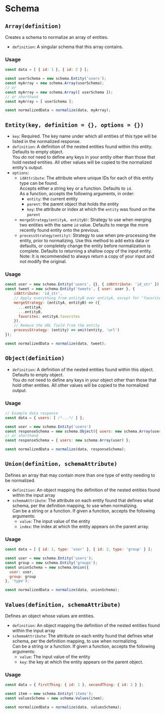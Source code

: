 # Schema

## `Array(definition)`

Creates a schema to normalize an array of entities.

* `definition`: A singular schema that this array contains.

### Usage

```js
const data = [ { id: 1 }, { id: 2 } ];

const userSchema = new schema.Entity('users');
const myArray = new schema.Array(userSchema);
// or
const myArray = new schema.Array([ userSchema ]);
// or shorthand
const myArray = [ userSchema ];

const normalizedData = normalize(data, myArray);
```

## `Entity(key, definition = {}, options = {})`

* `key`: Required. The key name under which all entities of this type will be listed in the normalized response.
* `definition`: A definition of the nested entities found within this entity. Defaults to empty object.  
You *do not* need to define any keys in your entity other than those that hold nested entities. All other values will be copied to the normalized entity's output.
* `options`:
    - `idAttribute`: The attribute where unique IDs for each of this entity type can be found.  
    Accepts either a string key or a function. Defaults to `id`.  
    As a function, accepts the following arguments, in order: 
        - `entity`: the current entity
        - `parent`: the parent object that holds the entity
        - `key`: the attribute or index at which the `entity` was found on the `parent`
    - `mergeStrategy(entityA, entityB)`: Strategy to use when merging two entities with the same `id` value. Defaults to merge the more recently found entity onto the previous.
    - `processStrategy(entity)`: Strategy to use when pre-processing the entity, prior to normalizing. Use this method to add extra data or defaults, or completely change the entity before normalization is complete. Defaults to returning a shallow copy of the input entity. Note: It is recommended to always return a copy of your input and not modify the original.

### Usage

```js
const user = new schema.Entity('users', {}, { idAttribute: 'id_str' });
const tweet = new schema.Entity('tweets', { user: user }, { 
    idAttribute: 'id_str',
    // Apply everything from entityB over entityA, except for "favorites"
    mergeStrategy: (entityA, entityB) => ({
      ...entityA,
      ...entityB,
      favorites: entityA.favorites
    }),
    // Remove the URL field from the entity
    processStrategy: (entity) => omit(entity, 'url')
});

const normalizedData = normalize(data, tweet);
```

## `Object(definition)`

* `definition`: A definition of the nested entities found within this object. Defaults to empty object.  
You *do not* need to define any keys in your object other than those that hold other entities. All other values will be copied to the normalized output.

### Usage

```js
// Example data response
const data = { users: [ /*...*/ ] };

const user = new schema.Entity('users')
const responseSchema = new schema.Object({ users: new schema.Array(user) });
// or shorthand
const responseSchema = { users: new schema.Array(user) };

const normalizedData = normalize(data, responseSchema);
```

## `Union(definition, schemaAttribute)`

Defines an array that may contain more than one type of entity needing to be normalized.

* `definition`: An object mapping the definition of the nested entities found within the input array
* `schemaAttribute`: The attribute on each entity found that defines what schema, per the definition mapping, to use when normalizing.  
Can be a string or a function. If given a function, accepts the following arguments:  
    * `value`: The input value of the entity
    * `index`: the index at which the entity appears on the parent array.

### Usage

```js
const data = [ { id: 1, type: 'user' }, { id: 2, type: 'group' } ];

const user = new schema.Entity('users');
const group = new schema.Entity('groups');
const unionSchema = new schema.Union({
  user: user,
  group: group
}, 'type');

const normalizedData = normalize(data, unionSchema);
```

## `Values(definition, schemaAttribute)`

Defines an object whose values are entities.

* `definition`: An object mapping the definition of the nested entities found within the input array
* `schemaAttribute`: The attribute on each entity found that defines what schema, per the definition mapping, to use when normalizing.  
Can be a string or a function. If given a function, accepts the following arguments:  
    * `value`: The input value of the entity
    * `key`: the key at which the entity appears on the parent object.

### Usage

```js
const data = { firstThing: { id: 1 }, secondThing: { id: 2 } };

const item = new schema.Entity('items');
const valuesSchema = new schema.Values(item);

const normalizedData = normalize(data, valuesSchema);
```
